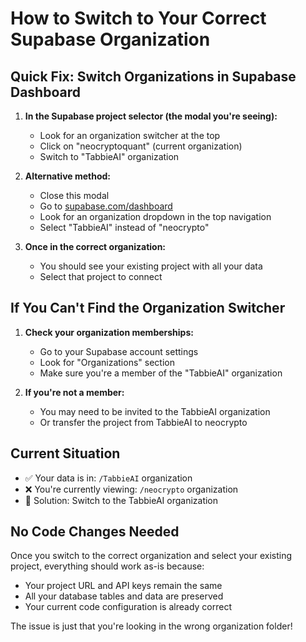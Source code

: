 # How to Switch to Your Correct Supabase Organization

## Quick Fix: Switch Organizations in Supabase Dashboard

1. **In the Supabase project selector (the modal you're seeing):**
   - Look for an organization switcher at the top
   - Click on "neocryptoquant" (current organization)
   - Switch to "TabbieAI" organization

2. **Alternative method:**
   - Close this modal
   - Go to [supabase.com/dashboard](https://supabase.com/dashboard)
   - Look for an organization dropdown in the top navigation
   - Select "TabbieAI" instead of "neocrypto"

3. **Once in the correct organization:**
   - You should see your existing project with all your data
   - Select that project to connect

## If You Can't Find the Organization Switcher

1. **Check your organization memberships:**
   - Go to your Supabase account settings
   - Look for "Organizations" section
   - Make sure you're a member of the "TabbieAI" organization

2. **If you're not a member:**
   - You may need to be invited to the TabbieAI organization
   - Or transfer the project from TabbieAI to neocrypto

## Current Situation

- ✅ Your data is in: `/TabbieAI` organization
- ❌ You're currently viewing: `/neocrypto` organization
- 🎯 Solution: Switch to the TabbieAI organization

## No Code Changes Needed

Once you switch to the correct organization and select your existing project, everything should work as-is because:
- Your project URL and API keys remain the same
- All your database tables and data are preserved
- Your current code configuration is already correct

The issue is just that you're looking in the wrong organization folder!